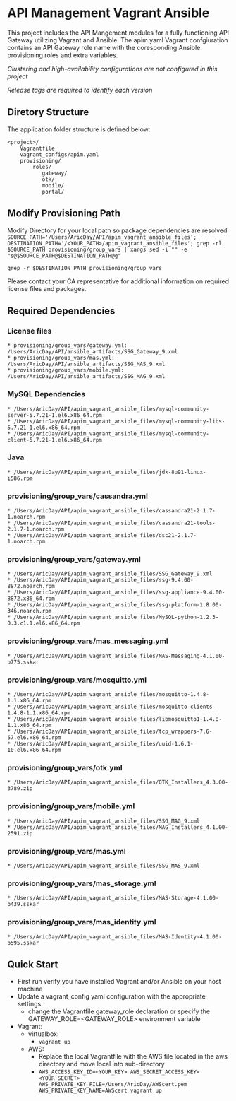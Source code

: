 API Management Vagrant Ansible
================================

This project includes the API Mangement modules for a fully functioning API Gateway utilizing Vagrant and Ansible. The apim.yaml Vagrant confgiuration contains an API Gateway role name with the coresponding Ansible provisioning roles and extra variables.

*Clustering and high-availability configurations are not configured in this project*

*Release tags are required to identify each version*

Diretory Structure
-------------------------

The application folder structure is defined below:

    <project>/
        Vagrantfile
        vagrant_configs/apim.yaml
        provisioning/
            roles/
               gateway/
               otk/
               mobile/
               portal/

Modify Provisioning Path
-------------------------
Modify Directory for your local path so package dependencies are resolved
  `SOURCE_PATH='/Users/AricDay/API/apim_vagrant_ansible_files'; DESTINATION_PATH='/<YOUR_PATH>/apim_vagrant_ansible_files'; grep -rl $SOURCE_PATH provisioning/group_vars | xargs sed -i "" -e "s@$SOURCE_PATH@$DESTINATION_PATH@g"`
  
  `grep -r $DESTINATION_PATH provisioning/group_vars`

Please contact your CA representative for additional information on required license files and packages.

Required Dependencies
-------------------------
### License files
    * provisioning/group_vars/gateway.yml: /Users/AricDay/API/ansible_artifacts/SSG_Gateway_9.xml
    * provisioning/group_vars/mas.yml: /Users/AricDay/API/ansible_artifacts/SSG_MAS_9.xml
    * provisioning/group_vars/mobile.yml: /Users/AricDay/API/ansible_artifacts/SSG_MAG_9.xml

### MySQL Dependencies
    * /Users/AricDay/API/apim_vagrant_ansible_files/mysql-community-server-5.7.21-1.el6.x86_64.rpm
    * /Users/AricDay/API/apim_vagrant_ansible_files/mysql-community-libs-5.7.21-1.el6.x86_64.rpm
    * /Users/AricDay/API/apim_vagrant_ansible_files/mysql-community-client-5.7.21-1.el6.x86_64.rpm

### Java 
    * /Users/AricDay/API/apim_vagrant_ansible_files/jdk-8u91-linux-i586.rpm

### provisioning/group_vars/cassandra.yml
    * /Users/AricDay/API/apim_vagrant_ansible_files/cassandra21-2.1.7-1.noarch.rpm
    * /Users/AricDay/API/apim_vagrant_ansible_files/cassandra21-tools-2.1.7-1.noarch.rpm
    * /Users/AricDay/API/apim_vagrant_ansible_files/dsc21-2.1.7-1.noarch.rpm
    
### provisioning/group_vars/gateway.yml
    * /Users/AricDay/API/apim_vagrant_ansible_files/SSG_Gateway_9.xml
    * /Users/AricDay/API/apim_vagrant_ansible_files/ssg-9.4.00-8872.noarch.rpm
    * /Users/AricDay/API/apim_vagrant_ansible_files/ssg-appliance-9.4.00-8872.x86_64.rpm
    * /Users/AricDay/API/apim_vagrant_ansible_files/ssg-platform-1.8.00-346.noarch.rpm
    * /Users/AricDay/API/apim_vagrant_ansible_files/MySQL-python-1.2.3-0.3.c1.1.el6.x86_64.rpm

### provisioning/group_vars/mas_messaging.yml
    * /Users/AricDay/API/apim_vagrant_ansible_files/MAS-Messaging-4.1.00-b775.sskar

### provisioning/group_vars/mosquitto.yml
    * /Users/AricDay/API/apim_vagrant_ansible_files/mosquitto-1.4.8-1.1.x86_64.rpm
    * /Users/AricDay/API/apim_vagrant_ansible_files/mosquitto-clients-1.4.8-1.1.x86_64.rpm
    * /Users/AricDay/API/apim_vagrant_ansible_files/libmosquitto1-1.4.8-1.1.x86_64.rpm
    * /Users/AricDay/API/apim_vagrant_ansible_files/tcp_wrappers-7.6-57.el6.x86_64.rpm
    * /Users/AricDay/API/apim_vagrant_ansible_files/uuid-1.6.1-10.el6.x86_64.rpm

### provisioning/group_vars/otk.yml
    * /Users/AricDay/API/apim_vagrant_ansible_files/OTK_Installers_4.3.00-3789.zip

### provisioning/group_vars/mobile.yml
    * /Users/AricDay/API/apim_vagrant_ansible_files/SSG_MAG_9.xml
    * /Users/AricDay/API/apim_vagrant_ansible_files/MAG_Installers_4.1.00-2591.zip

### provisioning/group_vars/mas.yml
    * /Users/AricDay/API/apim_vagrant_ansible_files/SSG_MAS_9.xml

### provisioning/group_vars/mas_storage.yml
    * /Users/AricDay/API/apim_vagrant_ansible_files/MAS-Storage-4.1.00-b439.sskar

### provisioning/group_vars/mas_identity.yml
    * /Users/AricDay/API/apim_vagrant_ansible_files/MAS-Identity-4.1.00-b595.sskar


Quick Start
-------------------------

* First run verify you have installed Vagrant and/or Ansible on your host machine
* Update a vagrant_config yaml configuration with the appropriate settings
    * change the Vagrantfile gateway_role declaration or specify the GATEWAY_ROLE=<GATEWAY_ROLE> environment variable
* Vagrant:
    * virtualbox:
        * `vagrant up`
    * AWS:
        * Replace the local Vagrantfile with the AWS file located in the aws directory and move local into sub-directory
        * `AWS_ACCESS_KEY_ID=<YOUR_KEY> AWS_SECRET_ACCESS_KEY=<YOUR_SECRET> AWS_PRIVATE_KEY_FILE=/Users/AricDay/AWScert.pem AWS_PRIVATE_KEY_NAME=AWScert vagrant up`


